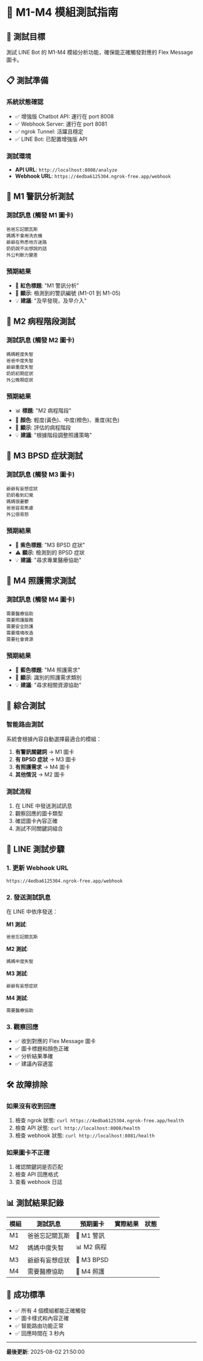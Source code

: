 # 🧪 M1-M4 模組測試指南

## 🎯 **測試目標**
測試 LINE Bot 的 M1-M4 模組分析功能，確保能正確觸發對應的 Flex Message 圖卡。

## 📋 **測試準備**

### **系統狀態確認**
- ✅ 增強版 Chatbot API: 運行在 port 8008
- ✅ Webhook Server: 運行在 port 8081  
- ✅ ngrok Tunnel: 活躍且穩定
- ✅ LINE Bot: 已配置增強版 API

### **測試環境**
- **API URL**: `http://localhost:8008/analyze`
- **Webhook URL**: `https://4edba6125304.ngrok-free.app/webhook`

## 🧪 **M1 警訊分析測試**

### **測試訊息 (觸發 M1 圖卡)**
```
爸爸忘記關瓦斯
媽媽不會用洗衣機
爺爺在熟悉地方迷路
奶奶說不出想說的話
外公判斷力變差
```

### **預期結果**
- 🚨 **紅色標題**: "M1 警訊分析"
- 📝 **顯示**: 檢測到的警訊編號 (M1-01 到 M1-05)
- 💡 **建議**: "及早發現，及早介入"

## 🧪 **M2 病程階段測試**

### **測試訊息 (觸發 M2 圖卡)**
```
媽媽輕度失智
爸爸中度失智
爺爺重度失智
奶奶初期症狀
外公晚期症狀
```

### **預期結果**
- 📊 **標題**: "M2 病程階段"
- 🎨 **顏色**: 輕度(黃色)、中度(橙色)、重度(紅色)
- 🎯 **顯示**: 評估的病程階段
- 💡 **建議**: "根據階段調整照護策略"

## 🧪 **M3 BPSD 症狀測試**

### **測試訊息 (觸發 M3 圖卡)**
```
爺爺有妄想症狀
奶奶看到幻覺
媽媽很憂鬱
爸爸容易焦慮
外公很易怒
```

### **預期結果**
- 🧠 **紫色標題**: "M3 BPSD 症狀"
- ⚠️ **顯示**: 檢測到的 BPSD 症狀
- 💡 **建議**: "尋求專業醫療協助"

## 🧪 **M4 照護需求測試**

### **測試訊息 (觸發 M4 圖卡)**
```
需要醫療協助
需要照護服務
需要安全防護
需要環境改造
需要社會資源
```

### **預期結果**
- 🏥 **藍色標題**: "M4 照護需求"
- 🎯 **顯示**: 識別的照護需求類別
- 💡 **建議**: "尋求相關資源協助"

## 🔄 **綜合測試**

### **智能路由測試**
系統會根據內容自動選擇最適合的模組：

1. **有警訊關鍵詞** → M1 圖卡
2. **有 BPSD 症狀** → M3 圖卡  
3. **有照護需求** → M4 圖卡
4. **其他情況** → M2 圖卡

### **測試流程**
1. 在 LINE 中發送測試訊息
2. 觀察回應的圖卡類型
3. 確認圖卡內容正確
4. 測試不同關鍵詞組合

## 📱 **LINE 測試步驟**

### **1. 更新 Webhook URL**
```
https://4edba6125304.ngrok-free.app/webhook
```

### **2. 發送測試訊息**
在 LINE 中依序發送：

**M1 測試**:
```
爸爸忘記關瓦斯
```

**M2 測試**:
```
媽媽中度失智
```

**M3 測試**:
```
爺爺有妄想症狀
```

**M4 測試**:
```
需要醫療協助
```

### **3. 觀察回應**
- ✅ 收到對應的 Flex Message 圖卡
- ✅ 圖卡標題和顏色正確
- ✅ 分析結果準確
- ✅ 建議內容適當

## 🛠️ **故障排除**

### **如果沒有收到回應**
1. 檢查 ngrok 狀態: `curl https://4edba6125304.ngrok-free.app/health`
2. 檢查 API 狀態: `curl http://localhost:8008/health`
3. 檢查 webhook 狀態: `curl http://localhost:8081/health`

### **如果圖卡不正確**
1. 確認關鍵詞是否匹配
2. 檢查 API 回應格式
3. 查看 webhook 日誌

## 📊 **測試結果記錄**

| 模組 | 測試訊息 | 預期圖卡 | 實際結果 | 狀態 |
|------|----------|----------|----------|------|
| M1 | 爸爸忘記關瓦斯 | 🚨 M1 警訊 | | |
| M2 | 媽媽中度失智 | 📊 M2 病程 | | |
| M3 | 爺爺有妄想症狀 | 🧠 M3 BPSD | | |
| M4 | 需要醫療協助 | 🏥 M4 照護 | | |

## 🎉 **成功標準**
- ✅ 所有 4 個模組都能正確觸發
- ✅ 圖卡樣式和內容正確
- ✅ 智能路由功能正常
- ✅ 回應時間在 3 秒內

---
**最後更新**: 2025-08-02 21:50:00 